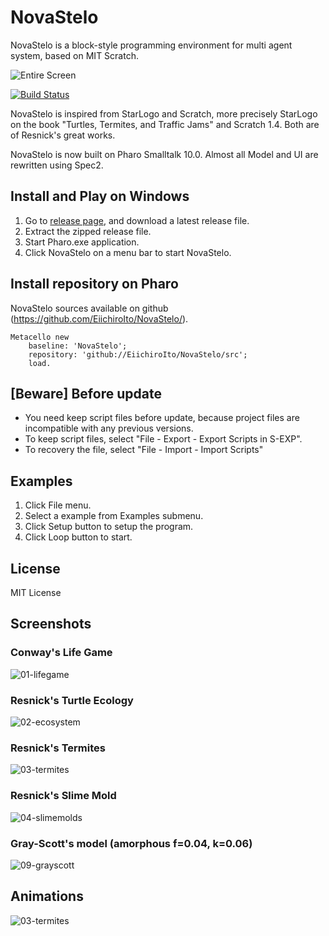 # NovaStelo
NovaStelo is a block-style programming environment for multi agent system, based on MIT Scratch.

![Entire Screen](https://raw.githubusercontent.com/EiichiroIto/NovaStelo/master/misc/images/NovaStelo.png)

[![Build Status](https://travis-ci.com/EiichiroIto/NovaStelo.svg?branch=master)](https://travis-ci.com/EiichiroIto/NovaStelo)

NovaStelo is inspired from StarLogo and Scratch, more precisely
StarLogo on the book "Turtles, Termites, and Traffic Jams" and Scratch 1.4.
Both are of Resnick's great works.

NovaStelo is now built on Pharo Smalltalk 10.0. Almost all Model and UI are rewritten using Spec2.

## Install and Play on Windows
1. Go to [release page](https://github.com/EiichiroIto/NovaStelo/releases), and download a latest release file.
2. Extract the zipped release file.
3. Start Pharo.exe application.
4. Click NovaStelo on a menu bar to start NovaStelo.

## Install repository on Pharo
NovaStelo sources available on github (https://github.com/EiichiroIto/NovaStelo/).
```
Metacello new
    baseline: 'NovaStelo';
    repository: 'github://EiichiroIto/NovaStelo/src';
    load.
```

## [Beware] Before update
* You need keep script files before update, because project files are incompatible with any previous versions.
* To keep script files, select "File - Export - Export Scripts in S-EXP".
* To recovery the file, select "File - Import - Import Scripts"

## Examples
1. Click File menu.
2. Select a example from Examples submenu.
4. Click Setup button to setup the program.
5. Click Loop button to start.

## License
MIT License

## Screenshots
### Conway's Life Game
![01-lifegame](https://raw.githubusercontent.com/EiichiroIto/NovaStelo/master/misc/images/01-lifegame.png)

### Resnick's Turtle Ecology
![02-ecosystem](https://raw.githubusercontent.com/EiichiroIto/NovaStelo/master/misc/images/02-ecosystem.png)

### Resnick's Termites
![03-termites](https://raw.githubusercontent.com/EiichiroIto/NovaStelo/master/misc/images/03-termites.png)

### Resnick's Slime Mold
![04-slimemolds](https://raw.githubusercontent.com/EiichiroIto/NovaStelo/master/misc/images/04-slimemolds.png)

### Gray-Scott's model (amorphous f=0.04, k=0.06)
![09-grayscott](https://raw.githubusercontent.com/EiichiroIto/NovaStelo/master/misc/images/09-grayscott.png)


## Animations
![03-termites](https://raw.githubusercontent.com/EiichiroIto/NovaStelo/master/misc/images/03-termites.gif)

